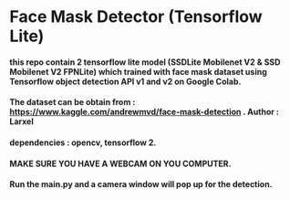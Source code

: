 # Face Mask Detector (Tensorflow Lite)

#### this repo contain 2 tensorflow lite model (SSDLite Mobilenet V2 & SSD Mobilenet V2 FPNLite) which trained with face mask dataset using Tensorflow object detection API v1 and v2 on Google Colab.

#### The dataset can be obtain from : https://www.kaggle.com/andrewmvd/face-mask-detection . Author : Larxel

#### dependencies : opencv, tensorflow 2.

#### MAKE SURE YOU HAVE A WEBCAM ON YOU COMPUTER.

#### Run the main.py and a camera window will pop up for the detection.
